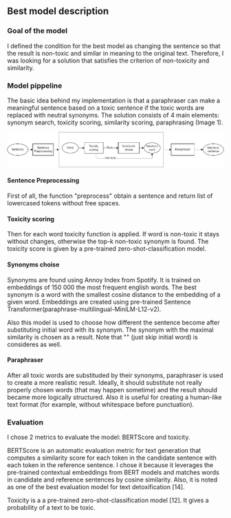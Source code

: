 ## Best model description

### Goal of the model

I defined the condition for the best model as changing the sentence so that the result is non-toxic and similar in meaning to the original text. Therefore, I was looking for a solution that satisfies the criterion of non-toxicity and similarity.

### Model pippeline
The basic idea behind my implementation is that a paraphraser can make a meaningful sentence based on a toxic sentence if the toxic words are replaced with neutral synonyms. The solution consists of 4 main elements: synonym search, toxicity scoring, similarity scoring, paraphrasing (Image 1). 

![main_model](reports/main_model.png)

#### Sentence Preprocessing
First of all, the function "preprocess" obtain a sentence and return list of lowercased tokens without free spaces. 

#### Toxicity scoring
Then for each word toxicity function is applied. If word is non-toxic it stays without changes, otherwise the top-k non-toxic synonym is found. The toxicity score is given by a pre-trained zero-shot-classification model.

#### Synonyms choise
Synonyms are found using Annoy Index from Spotify. It is trained on embeddings of  150 000 the most frequent english words. The best synonym is a word with the smallest cosine distance to the embedding of a given word. Embeddings are created using pre-trained  Sentence Transformer(paraphrase-multilingual-MiniLM-L12-v2). 

Also this model is used to choose how different the sentence become after substituting initial word with its synonym. The synonym with the maximal similarity is chosen as a result. Note that "" (just skip initial word) is consideres as well.

#### Paraphraser
After all toxic words are substituded by their synonyms, paraphraser is used to create a more realistic result. Ideally, it should substitute not really properly chosen words (that may happen sometime) and the result should became more logically structured. Also it is useful for creating a human-like text format (for example, without whitespace before punctuation). 


### Evaluation
I chose 2 metrics to evaluate the model: BERTScore and toxicity. 

BERTScore is an automatic evaluation metric for text generation that computes a similarity score for each token in the candidate sentence with each token in the reference sentence. I chose it because it leverages the pre-trained contextual embeddings from BERT models and matches words in candidate and reference sentences by cosine similarity. Also, it is noted as one of the best evaluation model for text detoxification [14]. 

Toxicity is a a pre-trained zero-shot-classification model [12]. It gives a probability of a text to be toxic.